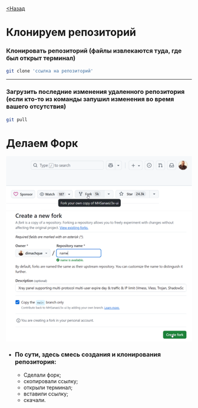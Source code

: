 [<Назад](/readme.md)

# Клонируем репозиторий

### Клонировать репозиторий (файлы извлекаются туда, где был открыт терминал)

```bash
git clone 'ссылка на репозиторий'
```

---

### Загрузить последние изменения удаленного репозитория (если кто-то из команды запушил изменения во время вашего отсутствия)

```bash
git pull
```

# Делаем Форк

![](/assets/Fork/2092.png)      
![](/assets/Fork/2093.png)      

* ### По сути, здесь смесь создания и клонирования репозитория:
    
    + Сделали форк;
    + скопировали ссылку;
    + открыли терминал;
    + вставили ссылку;
    + скачали.